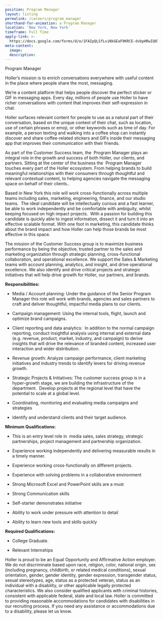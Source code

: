 ```yaml
---
position: Program Manager
layout: listing
permalink: /careers/program_manager
shorthand-for-animation: a Program Manager
location: 'New York, New York'
timeframe: Full Time
apply-link: >-
  https://docs.google.com/forms/d/e/1FAIpQLSfLviNkGEaF9KRCE-dvbpHRwIQO7AgfTxFMm4DzZYAWhaTfrg/viewform
meta-content:
  image:
  description:
---
```


Program Manager

Holler’s mission is to enrich conversations everywhere with useful content in the place where people share the most, messaging.

We’re a content platform that helps people discover the perfect sticker or GIF in messaging apps. Every day, millions of people use Holler to have richer conversations with content that improves their self-expression in chat.

Holler surfaces relevant content for people to use as a natural part of their conversation, based on the unique context of their chat, such as location, use of certain phrases or emoji, or other keywords such as time of day. For example, a person texting and walking into a coffee shop can instantly discover and share coffee-related stickers and GIFs inside their messaging app that improves their communication with their friends.

As part of the Customer Success team, the&nbsp; Program Manager plays an integral role in the growth and success of both Holler, our clients, and partners. Sitting at the center of the business the&nbsp; Program Manager touches every part of the Holler ecosystem. From helping brands to build meaningful relationships with their consumers through thoughtful and relevant contextual content, to helping agencies navigate the messaging space on behalf of their clients..

Based in New York this role will work cross-functionally across multiple teams including sales, marketing, engineering, finance, and our studio teams.&nbsp; The ideal candidate will be intellectually curious and a fast learner, be able to work independently and be comfortable with ambiguity, whilst keeping focused on high impact projects.&nbsp; With a passion for building this candidate is quickly able to ingest information, dissect it and turn it into an effective scalable format. With one foot in marketing, this candidate thinks about the brand impact and how Holler can help those brands be most effective in this space.

The mission of the Customer Success group is to maximize business performance by being the objective, trusted partner to the sales and marketing organization through strategic planning, cross-functional collaboration, and operational excellence. We support the Sales & Marketing teams with account planning, analytics, and insight, and drive operational excellence. We also identify and drive critical projects and strategic initiatives that will help drive growth for Holler, our partners, and brands.

**Responsibilities:**

* Media / Account planning: Under the guidance of the Senior Program Manager this role will work with brands, agencies and sales partners to craft and deliver thoughtful, impactful media plans to our clients.&nbsp;&nbsp;

* Campaign management: Using the internal tools, flight, launch and optimize brand campaigns.

* Client reporting and data analytics:&nbsp; In addition to the normal campaign reporting, conduct insightful analysis using internal and external data (e.g. revenue, product, market, industry, and campaign) to derive insights that will drive the relevance of branded content, increased user interaction and wider distribution.

* Revenue growth: Analyze campaign performance, client marketing initiatives and industry trends to identify levers for driving revenue growth.&nbsp;&nbsp;

* Strategic Projects & Initiatives: The customer success group is in a hyper-growth stage, we are building the infrastructure of the department.&nbsp; Develop projects at the regional level that have the potential to scale at a global level.

* Coordinating, monitoring and evaluating media campaigns and strategies

* Identify and understand clients and their target audience.&nbsp;

**Minimum Qualifications:**

* This is an entry level role in&nbsp; media sales, sales strategy, strategic partnerships, project management and partnership organization.

* Experience working independently and delivering measurable results in a timely manner.

* Experience working cross-functionally on different projects.

* Experience with solving problems in a collaborative environment

* Strong Microsoft Excel and PowerPoint skills are a must

* Strong Communication skills

* Self-starter demonstrates initiative

* Ability to work under pressure with attention to detail

* Ability to learn new tools and skills quickly

**Required Qualifications:**

* College Graduate.

* Relevant Internships

Holler is proud to be an Equal Opportunity and Affirmative Action employer. We do not discriminate based upon race, religion, color, national origin, sex (including pregnancy, childbirth, or related medical conditions), sexual orientation, gender, gender identity, gender expression, transgender status, sexual stereotypes, age, status as a protected veteran, status as an individual with a disability, or other applicable legally protected characteristics. We also consider qualified applicants with criminal histories, consistent with applicable federal, state and local law. Holler is committed to providing reasonable accommodations for candidates with disabilities in our recruiting process. If you need any assistance or accommodations due to a disability, please let us know.&nbsp;&nbsp;